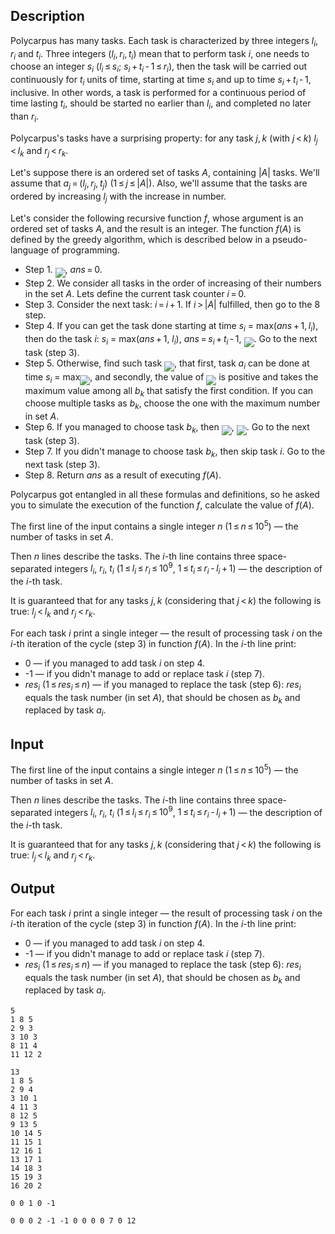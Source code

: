 ## Description

<div><p>Polycarpus has many tasks. Each task is characterized by three integers <span class="tex-span"><i>l</i><sub class="lower-index"><i>i</i></sub></span>, <span class="tex-span"><i>r</i><sub class="lower-index"><i>i</i></sub></span> and <span class="tex-span"><i>t</i><sub class="lower-index"><i>i</i></sub></span>. Three integers <span class="tex-span">(<i>l</i><sub class="lower-index"><i>i</i></sub>, <i>r</i><sub class="lower-index"><i>i</i></sub>, <i>t</i><sub class="lower-index"><i>i</i></sub>)</span> mean that to perform task <span class="tex-span"><i>i</i></span>, one needs to choose an integer <span class="tex-span"><i>s</i><sub class="lower-index"><i>i</i></sub></span> <span class="tex-span">(<i>l</i><sub class="lower-index"><i>i</i></sub> ≤ <i>s</i><sub class="lower-index"><i>i</i></sub>;&nbsp;<i>s</i><sub class="lower-index"><i>i</i></sub> + <i>t</i><sub class="lower-index"><i>i</i></sub> - 1 ≤ <i>r</i><sub class="lower-index"><i>i</i></sub>)</span>, then the task will be carried out continuously for <span class="tex-span"><i>t</i><sub class="lower-index"><i>i</i></sub></span> units of time, starting at time <span class="tex-span"><i>s</i><sub class="lower-index"><i>i</i></sub></span> and up to time <span class="tex-span"><i>s</i><sub class="lower-index"><i>i</i></sub> + <i>t</i><sub class="lower-index"><i>i</i></sub> - 1</span>, inclusive. In other words, a task is performed for a continuous period of time lasting <span class="tex-span"><i>t</i><sub class="lower-index"><i>i</i></sub></span>, should be started no earlier than <span class="tex-span"><i>l</i><sub class="lower-index"><i>i</i></sub></span>, and completed no later than <span class="tex-span"><i>r</i><sub class="lower-index"><i>i</i></sub></span>.</p><p>Polycarpus's tasks have a surprising property: for any task <span class="tex-span"><i>j</i>, <i>k</i></span> (with <span class="tex-span"><i>j</i> &lt; <i>k</i></span>) <span class="tex-span"><i>l</i><sub class="lower-index"><i>j</i></sub> &lt; <i>l</i><sub class="lower-index"><i>k</i></sub></span> and <span class="tex-span"><i>r</i><sub class="lower-index"><i>j</i></sub> &lt; <i>r</i><sub class="lower-index"><i>k</i></sub></span>.</p><p>Let's suppose there is an ordered set of tasks <span class="tex-span"><i>A</i></span>, containing <span class="tex-span">|<i>A</i>|</span> tasks. We'll assume that <span class="tex-span"><i>a</i><sub class="lower-index"><i>j</i></sub> = (<i>l</i><sub class="lower-index"><i>j</i></sub>, <i>r</i><sub class="lower-index"><i>j</i></sub>, <i>t</i><sub class="lower-index"><i>j</i></sub>)</span> <span class="tex-span">(1 ≤ <i>j</i> ≤ |<i>A</i>|)</span>. Also, we'll assume that the tasks are ordered by increasing <span class="tex-span"><i>l</i><sub class="lower-index"><i>j</i></sub></span> with the increase in number.</p><p>Let's consider the following recursive function <span class="tex-span"><i>f</i></span>, whose argument is an ordered set of tasks <span class="tex-span"><i>A</i></span>, and the result is an integer. The function <span class="tex-span"><i>f</i>(<i>A</i>)</span> is defined by the greedy algorithm, which is described below in a pseudo-language of programming.</p><ul> <li> Step 1. <img align="middle" class="tex-formula" src="file://DNkev6O0.png" style="max-width: 100.0%;max-height: 100.0%;">, <span class="tex-span"><i>ans</i> = 0</span>. </li><li> Step 2. We consider all tasks in the order of increasing of their numbers in the set <span class="tex-span"><i>A</i></span>. Lets define the current task counter <span class="tex-span"><i>i</i> = 0</span>. </li><li> Step 3. Consider the next task: <span class="tex-span"><i>i</i> = <i>i</i> + 1</span>. If <span class="tex-span"><i>i</i> &gt; |<i>A</i>|</span> fulfilled, then go to the 8 step. </li><li> Step 4. If you can get the task done starting at time <span class="tex-span"><i>s</i><sub class="lower-index"><i>i</i></sub></span> = max<span class="tex-span">(<i>ans</i> + 1, <i>l</i><sub class="lower-index"><i>i</i></sub>)</span>, then do the task <span class="tex-span"><i>i</i></span>: <span class="tex-span"><i>s</i><sub class="lower-index"><i>i</i></sub></span> = max(<span class="tex-span"><i>ans</i> + 1</span>, <span class="tex-span"><i>l</i><sub class="lower-index"><i>i</i></sub></span>), <span class="tex-span"><i>ans</i> = <i>s</i><sub class="lower-index"><i>i</i></sub> + <i>t</i><sub class="lower-index"><i>i</i></sub> - 1</span>, <img align="middle" class="tex-formula" src="file://jbfYvXYk.png" style="max-width: 100.0%;max-height: 100.0%;">. Go to the next task (step 3). </li><li> Step 5. Otherwise, find such task <img align="middle" class="tex-formula" src="file://V0eEkPvc.png" style="max-width: 100.0%;max-height: 100.0%;">, that first, task <span class="tex-span"><i>a</i><sub class="lower-index"><i>i</i></sub></span> can be done at time <span class="tex-span"><i>s</i><sub class="lower-index"><i>i</i></sub></span> = max<img align="middle" class="tex-formula" src="file://8q1GPHjR.png" style="max-width: 100.0%;max-height: 100.0%;">, and secondly, the value of <img align="middle" class="tex-formula" src="file://hqKV4DXj.png" style="max-width: 100.0%;max-height: 100.0%;"> is positive and takes the maximum value among all <span class="tex-span"><i>b</i><sub class="lower-index"><i>k</i></sub></span> that satisfy the first condition. If you can choose multiple tasks as <span class="tex-span"><i>b</i><sub class="lower-index"><i>k</i></sub></span>, choose the one with the maximum number in set <span class="tex-span"><i>A</i></span>. </li><li> Step 6. If you managed to choose task <span class="tex-span"><i>b</i><sub class="lower-index"><i>k</i></sub></span>, then <img align="middle" class="tex-formula" src="file://zjbHscnl.png" style="max-width: 100.0%;max-height: 100.0%;">, <img align="middle" class="tex-formula" src="file://P46CLmO8.png" style="max-width: 100.0%;max-height: 100.0%;">. Go to the next task (step 3). </li><li> Step 7. If you didn't manage to choose task <span class="tex-span"><i>b</i><sub class="lower-index"><i>k</i></sub></span>, then skip task <span class="tex-span"><i>i</i></span>. Go to the next task (step 3). </li><li> Step 8. Return <span class="tex-span"><i>ans</i></span> as a result of executing <span class="tex-span"><i>f</i>(<i>A</i>)</span>. </li></ul><p>Polycarpus got entangled in all these formulas and definitions, so he asked you to simulate the execution of the function <span class="tex-span"><i>f</i></span>, calculate the value of <span class="tex-span"><i>f</i>(<i>A</i>)</span>.</p></div><div class="input-specification"><p>The first line of the input contains a single integer <span class="tex-span"><i>n</i></span> (<span class="tex-span">1 ≤ <i>n</i> ≤ 10<sup class="upper-index">5</sup></span>) — the number of tasks in set <span class="tex-span"><i>A</i></span>. </p><p>Then <span class="tex-span"><i>n</i></span> lines describe the tasks. The <span class="tex-span"><i>i</i></span>-th line contains three space-separated integers <span class="tex-span"><i>l</i><sub class="lower-index"><i>i</i></sub></span>, <span class="tex-span"><i>r</i><sub class="lower-index"><i>i</i></sub></span>, <span class="tex-span"><i>t</i><sub class="lower-index"><i>i</i></sub></span> (<span class="tex-span">1 ≤ <i>l</i><sub class="lower-index"><i>i</i></sub> ≤ <i>r</i><sub class="lower-index"><i>i</i></sub> ≤ 10<sup class="upper-index">9</sup></span>, <span class="tex-span">1 ≤ <i>t</i><sub class="lower-index"><i>i</i></sub> ≤ <i>r</i><sub class="lower-index"><i>i</i></sub> - <i>l</i><sub class="lower-index"><i>i</i></sub> + 1</span>) — the description of the <span class="tex-span"><i>i</i></span>-th task.</p><p>It is guaranteed that for any tasks <span class="tex-span"><i>j</i>, <i>k</i></span> (considering that <span class="tex-span"><i>j</i> &lt; <i>k</i></span>) the following is true: <span class="tex-span"><i>l</i><sub class="lower-index"><i>j</i></sub> &lt; <i>l</i><sub class="lower-index"><i>k</i></sub></span> and <span class="tex-span"><i>r</i><sub class="lower-index"><i>j</i></sub> &lt; <i>r</i><sub class="lower-index"><i>k</i></sub></span>.</p></div><div class="output-specification"><p>For each task <span class="tex-span"><i>i</i></span> print a single integer — the result of processing task <span class="tex-span"><i>i</i></span> on the <span class="tex-span"><i>i</i></span>-th iteration of the cycle (step 3) in function <span class="tex-span"><i>f</i>(<i>A</i>)</span>. In the <span class="tex-span"><i>i</i></span>-th line print:</p><ul> <li> 0 — if you managed to add task <span class="tex-span"><i>i</i></span> on step 4. </li><li> -1 — if you didn't manage to add or replace task <span class="tex-span"><i>i</i></span> (step 7). </li><li> <span class="tex-span"><i>res</i><sub class="lower-index"><i>i</i></sub></span> (<span class="tex-span">1 ≤ <i>res</i><sub class="lower-index"><i>i</i></sub> ≤ <i>n</i></span>) — if you managed to replace the task (step 6): <span class="tex-span"><i>res</i><sub class="lower-index"><i>i</i></sub></span> equals the task number (in set <span class="tex-span"><i>A</i></span>), that should be chosen as <span class="tex-span"><i>b</i><sub class="lower-index"><i>k</i></sub></span> and replaced by task <span class="tex-span"><i>a</i><sub class="lower-index"><i>i</i></sub></span>. </li></ul></div>

## Input

<p>The first line of the input contains a single integer <span class="tex-span"><i>n</i></span> (<span class="tex-span">1 ≤ <i>n</i> ≤ 10<sup class="upper-index">5</sup></span>) — the number of tasks in set <span class="tex-span"><i>A</i></span>. </p><p>Then <span class="tex-span"><i>n</i></span> lines describe the tasks. The <span class="tex-span"><i>i</i></span>-th line contains three space-separated integers <span class="tex-span"><i>l</i><sub class="lower-index"><i>i</i></sub></span>, <span class="tex-span"><i>r</i><sub class="lower-index"><i>i</i></sub></span>, <span class="tex-span"><i>t</i><sub class="lower-index"><i>i</i></sub></span> (<span class="tex-span">1 ≤ <i>l</i><sub class="lower-index"><i>i</i></sub> ≤ <i>r</i><sub class="lower-index"><i>i</i></sub> ≤ 10<sup class="upper-index">9</sup></span>, <span class="tex-span">1 ≤ <i>t</i><sub class="lower-index"><i>i</i></sub> ≤ <i>r</i><sub class="lower-index"><i>i</i></sub> - <i>l</i><sub class="lower-index"><i>i</i></sub> + 1</span>) — the description of the <span class="tex-span"><i>i</i></span>-th task.</p><p>It is guaranteed that for any tasks <span class="tex-span"><i>j</i>, <i>k</i></span> (considering that <span class="tex-span"><i>j</i> &lt; <i>k</i></span>) the following is true: <span class="tex-span"><i>l</i><sub class="lower-index"><i>j</i></sub> &lt; <i>l</i><sub class="lower-index"><i>k</i></sub></span> and <span class="tex-span"><i>r</i><sub class="lower-index"><i>j</i></sub> &lt; <i>r</i><sub class="lower-index"><i>k</i></sub></span>.</p>

## Output

<p>For each task <span class="tex-span"><i>i</i></span> print a single integer — the result of processing task <span class="tex-span"><i>i</i></span> on the <span class="tex-span"><i>i</i></span>-th iteration of the cycle (step 3) in function <span class="tex-span"><i>f</i>(<i>A</i>)</span>. In the <span class="tex-span"><i>i</i></span>-th line print:</p><ul> <li> 0 — if you managed to add task <span class="tex-span"><i>i</i></span> on step 4. </li><li> -1 — if you didn't manage to add or replace task <span class="tex-span"><i>i</i></span> (step 7). </li><li> <span class="tex-span"><i>res</i><sub class="lower-index"><i>i</i></sub></span> (<span class="tex-span">1 ≤ <i>res</i><sub class="lower-index"><i>i</i></sub> ≤ <i>n</i></span>) — if you managed to replace the task (step 6): <span class="tex-span"><i>res</i><sub class="lower-index"><i>i</i></sub></span> equals the task number (in set <span class="tex-span"><i>A</i></span>), that should be chosen as <span class="tex-span"><i>b</i><sub class="lower-index"><i>k</i></sub></span> and replaced by task <span class="tex-span"><i>a</i><sub class="lower-index"><i>i</i></sub></span>. </li></ul>





```input1
5
1 8 5
2 9 3
3 10 3
8 11 4
11 12 2

```




```input2
13
1 8 5
2 9 4
3 10 1
4 11 3
8 12 5
9 13 5
10 14 5
11 15 1
12 16 1
13 17 1
14 18 3
15 19 3
16 20 2

```




```output1
0 0 1 0 -1
```




```output2
0 0 0 2 -1 -1 0 0 0 0 7 0 12
```


